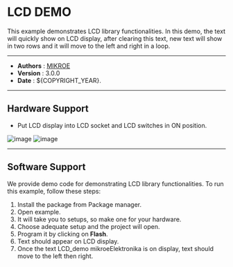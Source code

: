 # LCD DEMO

This example demonstrates LCD library functionalities. In this demo, the text will quickly show on LCD display, after clearing this text, new text will show in two rows and it will move to the left and right in a loop.

---

- **Authors**     : [MIKROE](https://github.com/MikroElektronika)
- **Version**     : 3.0.0
- **Date**        : ${COPYRIGHT_YEAR}.

---

## Hardware Support

- Put LCD display into LCD socket and LCD switches in ON position.

![image](https://download.mikroe.com/images/mikrosdk/v2/demos/demolcd/demo-lcd-socket.png)
![image](https://download.mikroe.com/images/mikrosdk/v2/demos/demolcd/demo-lcd-switch.png)

---

## Software Support

We provide demo code for demonstrating LCD library functionalities. To run this example, follow these steps:

1. Install the package from Package manager.
2. Open example.
3. It will take you to setups, so make one for your hardware.
4. Choose adequate setup and the project will open.
5. Program it by clicking on **Flash**.
6. Text should appear on LCD display.
7. Once the text LCD_demo mikroeElektronika is on display, text should move to the left then right.
